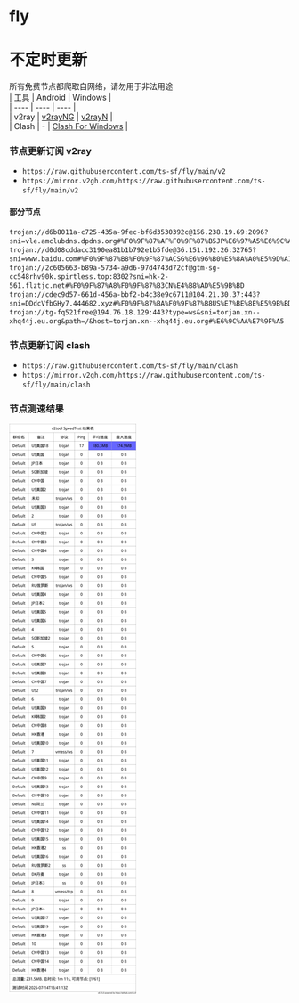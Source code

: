 # fly
# 不定时更新
所有免费节点都爬取自网络，请勿用于非法用途  
|  工具  | Android  | Windows  |  
|  ----  | ----   | ----  |  
| v2ray  | [v2rayNG](https://github.com/2dust/v2rayNG/releases) | [v2rayN](https://github.com/2dust/v2rayN/releases) |  
| Clash  | - | [Clash For Windows](https://github.com/2dust/clashN/releases) | 
  
### 节点更新订阅  v2ray
- `https://raw.githubusercontent.com/ts-sf/fly/main/v2`  
- `https://mirror.v2gh.com/https://raw.githubusercontent.com/ts-sf/fly/main/v2`  

#### 部分节点  
``` 
trojan://d6b8011a-c725-435a-9fec-bf6d3530392c@156.238.19.69:2096?sni=vle.amclubdns.dpdns.org#%F0%9F%87%AF%F0%9F%87%B5JP%E6%97%A5%E6%9C%AC
trojan://d0d08cddacc3190ea81b1b792e1b5fde@36.151.192.26:32765?sni=www.baidu.com#%F0%9F%87%B8%F0%9F%87%ACSG%E6%96%B0%E5%8A%A0%E5%9D%A1
trojan://2c605663-b89a-5734-a9d6-97d4743d72cf@gtm-sg-cc548rhv90k.spirtless.top:8302?sni=hk-2-561.flztjc.net#%F0%9F%87%A8%F0%9F%87%B3CN%E4%B8%AD%E5%9B%BD
trojan://cdec9d57-661d-456a-bbf2-b4c38e9c6711@104.21.30.37:443?sni=DDdcVfbGHy7.444682.xyz#%F0%9F%87%BA%F0%9F%87%B8US%E7%BE%8E%E5%9B%BD2
trojan://tg-fq521free@194.76.18.129:443?type=ws&sni=torjan.xn--xhq44j.eu.org&path=/&host=torjan.xn--xhq44j.eu.org#%E6%9C%AA%E7%9F%A5
```
### 节点更新订阅  clash
- `https://raw.githubusercontent.com/ts-sf/fly/main/clash`  
- `https://mirror.v2gh.com/https://raw.githubusercontent.com/ts-sf/fly/main/clash`  

### 节点测速结果
![image](traffic.png)
